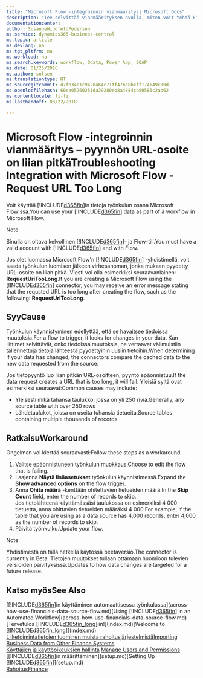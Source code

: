 ```yaml
---
title: "Microsoft Flow -integroinnin vianmääritys| Microsoft Docs"
description: "Tee selvittää vianmäärityksen avulla, miten voit tehdä Financials-tiedoistasi tietolähteen ja määrittää verkkopalveluidesi OData-osoitteen, jota tarvitset automaattisen työkulun luomiseen."
documentationcenter: 
author: SusanneWindfeldPedersen
ms.service: dynamics365-business-central
ms.topic: article
ms.devlang: na
ms.tgt_pltfrm: na
ms.workload: na
ms.search.keywords: workflow, Odata, Power App, SOAP
ms.date: 01/25/2018
ms.author: solsen
ms.translationtype: HT
ms.sourcegitcommit: d7fb34e1c9428a64c71ff47be8bcff174649c00d
ms.openlocfilehash: 60ce05760251da39280eb8a4884cb80586c2ab62
ms.contentlocale: fi-fi
ms.lasthandoff: 03/22/2018

---
```

# <a name="troubleshooting-integration-with-microsoft-flow---request-url-too-long"></a><span data-ttu-id="36dd5-103">Microsoft Flow -integroinnin vianmääritys – pyynnön URL-osoite on liian pitkä</span><span class="sxs-lookup"><span data-stu-id="36dd5-103">Troubleshooting Integration with Microsoft Flow - Request URL Too Long</span></span>
<span data-ttu-id="36dd5-104">Voit käyttää [!INCLUDE[d365fin](includes/d365fin_md.md)]in tietoja työnkulun osana Microsoft Flow'ssa.</span><span class="sxs-lookup"><span data-stu-id="36dd5-104">You can use your [!INCLUDE[d365fin](includes/d365fin_md.md)] data as part of a workflow in Microsoft Flow.</span></span>  

> [!NOTE]  
>   <span data-ttu-id="36dd5-105">Sinulla on oltava kelvollinen [!INCLUDE[d365fin](includes/d365fin_md.md)]- ja Flow-tili.</span><span class="sxs-lookup"><span data-stu-id="36dd5-105">You must have a valid account with [!INCLUDE[d365fin](includes/d365fin_md.md)] and with Flow.</span></span>  

<span data-ttu-id="36dd5-106">Jos olet luomassa Microsoft Flow'n [!INCLUDE[d365fin](includes/d365fin_md.md)] -yhdistimellä, voit saada työnkulun luomisen jälkeen virhesanoman, jonka mukaan pyydetty URL-osoite on liian pitkä. Viesti voi olla esimerkiksi seuraavanlainen: **RequestUriTooLong**.</span><span class="sxs-lookup"><span data-stu-id="36dd5-106">If you are creating a Microsoft Flow using the [!INCLUDE[d365fin](includes/d365fin_md.md)] connector, you may receive an error message stating that the requsted URL is too long after creating the flow, such as the following: **RequestUriTooLong**.</span></span>

## <a name="cause"></a><span data-ttu-id="36dd5-107">Syy</span><span class="sxs-lookup"><span data-stu-id="36dd5-107">Cause</span></span>
<span data-ttu-id="36dd5-108">Työnkulun käynnistyminen edellyttää, että se havaitsee tiedoissa muutoksia.</span><span class="sxs-lookup"><span data-stu-id="36dd5-108">For a flow to trigger, it looks for changes in your data.</span></span> <span data-ttu-id="36dd5-109">Kun liittimet selvittävät, onko tiedoissa muutoksia, ne vertaavat välimuistiin tallennettuja tietoja lähteestä pyydettyihin uusiin tietoihin.</span><span class="sxs-lookup"><span data-stu-id="36dd5-109">When determining if your data has changed, the connectors compare the cached data to the new data requested from the source.</span></span>  

<span data-ttu-id="36dd5-110">Jos tietopyyntö luo liian pitkän URL-osoitteen, pyyntö epäonnistuu.</span><span class="sxs-lookup"><span data-stu-id="36dd5-110">If the data request creates a URL that is too long, it will fail.</span></span> <span data-ttu-id="36dd5-111">Yleisiä syitä ovat esimerkiksi seuraavat:</span><span class="sxs-lookup"><span data-stu-id="36dd5-111">Common causes may include:</span></span>
- <span data-ttu-id="36dd5-112">Yleisesti mikä tahansa taulukko, jossa on yli 250 riviä.</span><span class="sxs-lookup"><span data-stu-id="36dd5-112">Generally, any source table with over 250 rows</span></span>
- <span data-ttu-id="36dd5-113">Lähdetaulukot, joissa on useita tuhansia tietueita.</span><span class="sxs-lookup"><span data-stu-id="36dd5-113">Source tables containing multiple thousands of records</span></span>

## <a name="workaround"></a><span data-ttu-id="36dd5-114">Ratkaisu</span><span class="sxs-lookup"><span data-stu-id="36dd5-114">Workaround</span></span>
<span data-ttu-id="36dd5-115">Ongelman voi kiertää seuraavasti:</span><span class="sxs-lookup"><span data-stu-id="36dd5-115">Follow these steps as a workaround.</span></span>
1. <span data-ttu-id="36dd5-116">Valitse epäonnistuneen työnkulun muokkaus.</span><span class="sxs-lookup"><span data-stu-id="36dd5-116">Choose to edit the flow that is failing.</span></span>
2. <span data-ttu-id="36dd5-117">Laajenna **Näytä lisäasetukset** työnkulun käynnistimessä.</span><span class="sxs-lookup"><span data-stu-id="36dd5-117">Expand the **Show advanced options** on the flow trigger.</span></span>
3. <span data-ttu-id="36dd5-118">Anna **Ohita määrä** -kenttään ohitettavien tietueiden määrä.</span><span class="sxs-lookup"><span data-stu-id="36dd5-118">In the **Skip Count** field, enter the number of records to skip.</span></span>  
<span data-ttu-id="36dd5-119">Jos tietolähteenä käyttämässäsi taulukossa on esimerkiksi 4 000 tietuetta, anna ohittavien tietueiden määräksi 4 000.</span><span class="sxs-lookup"><span data-stu-id="36dd5-119">For example, if the table that you are using as a data source has 4,000 records, enter 4,000 as the number of records to skip.</span></span>
4. <span data-ttu-id="36dd5-120">Päivitä työnkulku.</span><span class="sxs-lookup"><span data-stu-id="36dd5-120">Update your flow.</span></span>

> [!NOTE]  
> <span data-ttu-id="36dd5-121">Yhdistimestä on tällä hetkellä käytössä beetaversio.</span><span class="sxs-lookup"><span data-stu-id="36dd5-121">The connector is currently in Beta.</span></span> <span data-ttu-id="36dd5-122">Tietojen muutokset tullaan ottamaan huomioon tulevien versioiden päivityksissä.</span><span class="sxs-lookup"><span data-stu-id="36dd5-122">Updates to how data changes are targeted for a future release.</span></span>


## <a name="see-also"></a><span data-ttu-id="36dd5-123">Katso myös</span><span class="sxs-lookup"><span data-stu-id="36dd5-123">See Also</span></span>
<span data-ttu-id="36dd5-124">[[!INCLUDE[d365fin](includes/d365fin_md.md)]in käyttäminen automaattisessa työnkulussa](across-how-use-financials-data-source-flow.md)</span><span class="sxs-lookup"><span data-stu-id="36dd5-124">[Using [!INCLUDE[d365fin](includes/d365fin_md.md)] in an Automated Workflow](across-how-use-financials-data-source-flow.md)</span></span>  
<span data-ttu-id="36dd5-125">[Tervetuloa [!INCLUDE[d365fin_long](includes/d365fin_long_md.md)]iin!](index.md)</span><span class="sxs-lookup"><span data-stu-id="36dd5-125">[Welcome to [!INCLUDE[d365fin_long](includes/d365fin_long_md.md)]](index.md)</span></span>  
[<span data-ttu-id="36dd5-126">Liiketoimintatietojen tuominen muista rahoitusjärjestelmistä</span><span class="sxs-lookup"><span data-stu-id="36dd5-126">Importing Business Data from Other Finance Systems</span></span>](upload-data.md)  
<span data-ttu-id="36dd5-127">[Käyttäjien ja käyttöoikeuksien hallinta](ui-how-users-permissions.md)  </span><span class="sxs-lookup"><span data-stu-id="36dd5-127">[Manage Users and Permissions](ui-how-users-permissions.md)  </span></span>  
<span data-ttu-id="36dd5-128">[[!INCLUDE[d365fin](includes/d365fin_md.md)]in määrittäminen](setup.md)</span><span class="sxs-lookup"><span data-stu-id="36dd5-128">[Setting Up [!INCLUDE[d365fin](includes/d365fin_md.md)]](setup.md)</span></span>  
[<span data-ttu-id="36dd5-129">Rahoitus</span><span class="sxs-lookup"><span data-stu-id="36dd5-129">Finance</span></span>](finance.md)  

